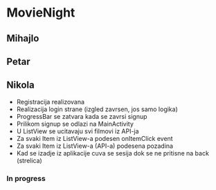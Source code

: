 # MovieNight

## Mihajlo

## Petar

## Nikola
+ Registracija realizovana
+ Realizacija login strane (izgled zavrsen, jos samo logika)
+ ProgressBar se zatvara kada se zavrsi signup
+ Prilikom signup se odlazi na MainActivity
+ U ListView se ucitavaju svi filmovi iz API-ja
+ Za svaki Item iz ListView-a podesen onItemClick event
+ Za svaki Item iz ListView-a (API-a) podesena pozadina
+ Kad se izadje iz aplikacije cuva se sesija dok se ne pritisne na back (strelica)

### In progress
